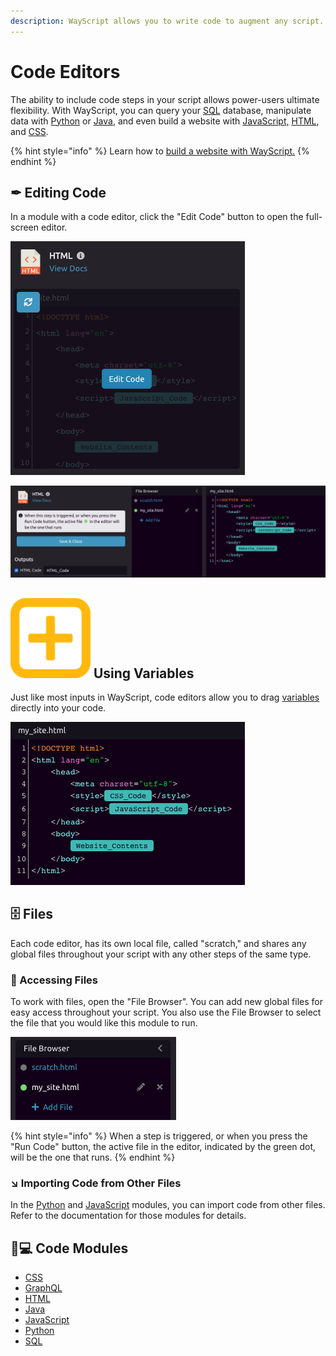 ```yaml
---
description: WayScript allows you to write code to augment any script.
---
```


# Code Editors

The ability to include code steps in your script allows power-users ultimate flexibility. With WayScript, you can query your [SQL](../library/modules/sql/) database, manipulate data with [Python](../library/modules/python/) or [Java](../library/modules/java/), and even build a website with [JavaScript,](../library/modules/javascript.md) [HTML](../library/modules/html.md), and [CSS](../library/modules/css.md).

{% hint style="info" %}
Learn how to [build a website with WayScript.](https://www.youtube.com/watch?v=OrZMjdVhFfA&feature=youtu.be)
{% endhint %}

## ✒ Editing Code

In a module with a code editor, click the "Edit Code" button to open the full-screen editor.

![The &quot;Edit Code&quot; button appears when you hover over a code box.](../.gitbook/assets/screen-shot-2020-01-23-at-3.11.14-pm.png)

![Once opened, you will see your module settings, a File Browser, and a window for editing your code.](../.gitbook/assets/screen-shot-2020-01-23-at-3.12.41-pm.png)

## ![](../.gitbook/assets/create_var.png) Using Variables

Just like most inputs in WayScript, code editors allow you to drag [variables](variables.md) directly into your code. 

![](../.gitbook/assets/screen-shot-2020-01-23-at-3.05.47-pm.png)

## 🗄 Files

Each code editor, has its own local file, called "scratch," and shares any global files throughout your script with any other steps of the same type.

### 📂 Accessing Files

To work with files, open the "File Browser". You can add new global files for easy access throughout your script. You also use the File Browser to select the file that you would like this module to run.

![The File Browser allows you to create new files, switch between files, or edit the name of an existing file.](../.gitbook/assets/screen-shot-2020-01-23-at-3.16.32-pm.png)

{% hint style="info" %}
When a step is triggered, or when you press the "Run Code" button, the active file in the editor, indicated by the green dot, will be the one that runs.
{% endhint %}

### ↘ Importing Code from Other Files

In the [Python](../library/modules/python/#importing-code-from-other-files) and [JavaScript](../library/modules/javascript.md#importing-code-from-other-files) modules, you can import code from other files. Refer to the documentation for those modules for details.

## 👩💻 Code Modules

* [CSS](../library/modules/css.md)
* [GraphQL](../library/modules/graphql.md)
* [HTML](../library/modules/html.md)
* [Java](../library/modules/java/)
* [JavaScript](../library/modules/javascript.md)
* [Python](../library/modules/python/)
* [SQL](../library/modules/sql/)

